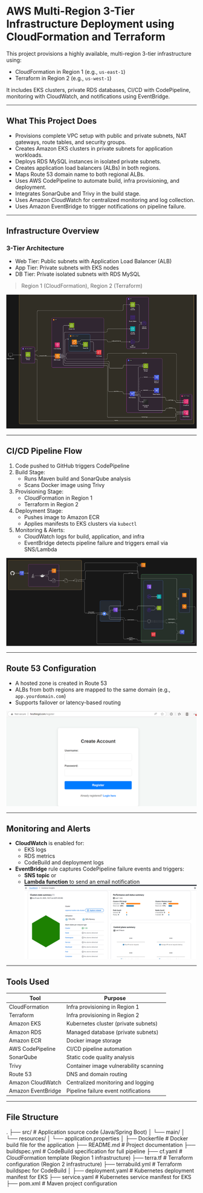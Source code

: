 # AWS Multi-Region 3-Tier Infrastructure Deployment using CloudFormation and Terraform

This project provisions a highly available, multi-region 3-tier infrastructure using:
- CloudFormation in Region 1 (e.g., `us-east-1`)
- Terraform in Region 2 (e.g., `us-west-1`)

It includes EKS clusters, private RDS databases, CI/CD with CodePipeline, monitoring with CloudWatch, and notifications using EventBridge.

---

## What This Project Does

- Provisions complete VPC setup with public and private subnets, NAT gateways, route tables, and security groups.
- Creates Amazon EKS clusters in private subnets for application workloads.
- Deploys RDS MySQL instances in isolated private subnets.
- Creates application load balancers (ALBs) in both regions.
- Maps Route 53 domain name to both regional ALBs.
- Uses AWS CodePipeline to automate build, infra provisioning, and deployment.
- Integrates SonarQube and Trivy in the build stage.
- Uses Amazon CloudWatch for centralized monitoring and log collection.
- Uses Amazon EventBridge to trigger notifications on pipeline failure.

---

## Infrastructure Overview

### 3-Tier Architecture

- Web Tier: Public subnets with Application Load Balancer (ALB)
- App Tier: Private subnets with EKS nodes
- DB Tier: Private isolated subnets with RDS MySQL

> Region 1 (CloudFormation), Region 2 (Terraform)

![Architecture Diagram](images/architecture.png)

---

## CI/CD Pipeline Flow

1. Code pushed to GitHub triggers CodePipeline
2. Build Stage:
   - Runs Maven build and SonarQube analysis
   - Scans Docker image using Trivy
3. Provisioning Stage:
   - CloudFormation in Region 1
   - Terraform in Region 2
4. Deployment Stage:
   - Pushes image to Amazon ECR
   - Applies manifests to EKS clusters via `kubectl`
5. Monitoring & Alerts:
   - CloudWatch logs for build, application, and infra
   - EventBridge detects pipeline failure and triggers email via SNS/Lambda

![CodePipeline Flow](images/codepipeline.png)

---

## Route 53 Configuration

- A hosted zone is created in Route 53
- ALBs from both regions are mapped to the same domain (e.g., `app.yourdomain.com`)
- Supports failover or latency-based routing

![Route53 Setup](images/route53.png)

---

## Monitoring and Alerts

- **CloudWatch** is enabled for:
  - EKS logs
  - RDS metrics
  - CodeBuild and deployment logs
- **EventBridge** rule captures CodePipeline failure events and triggers:
  - **SNS topic** or
  - **Lambda function** to send an email notification
![cloudwatch](images/cloudwatch.png)

---

## Tools Used

| Tool             | Purpose                                 |
|------------------|------------------------------------------|
| CloudFormation   | Infra provisioning in Region 1           |
| Terraform        | Infra provisioning in Region 2           |
| Amazon EKS       | Kubernetes cluster (private subnets)     |
| Amazon RDS       | Managed database (private subnets)       |
| Amazon ECR       | Docker image storage                     |
| AWS CodePipeline | CI/CD pipeline automation                |
| SonarQube        | Static code quality analysis             |
| Trivy            | Container image vulnerability scanning   |
| Route 53         | DNS and domain routing                   |
| Amazon CloudWatch| Centralized monitoring and logging       |
| Amazon EventBridge | Pipeline failure event notifications   |

---

## File Structure

.
├── src/                            # Application source code (Java/Spring Boot)
│   └── main/
│       └── resources/
│           └── application.properties
│
├── Dockerfile                      # Docker build file for the application
├── README.md                       # Project documentation
├── buildspec.yml                   # CodeBuild specification for full pipeline
├── cf.yaml                         # CloudFormation template (Region 1 infrastructure)
├── terra.tf                        # Terraform configuration (Region 2 infrastructure)
├── terrabuild.yml                  # Terraform buildspec for CodeBuild
│
├── deployment.yaml                 # Kubernetes deployment manifest for EKS
├── service.yaml                    # Kubernetes service manifest for EKS
├── pom.xml                         # Maven project configuration

